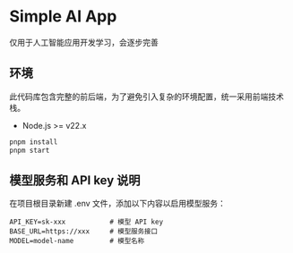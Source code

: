 # Simple AI App

仅用于人工智能应用开发学习，会逐步完善

## 环境

此代码库包含完整的前后端，为了避免引入复杂的环境配置，统一采用前端技术栈。

- Node.js >= v22.x

```bash
pnpm install
pnpm start
```

## 模型服务和 API key 说明

在项目根目录新建 .env 文件，添加以下内容以启用模型服务：

```shell
API_KEY=sk-xxx           # 模型 API key
BASE_URL=https://xxx     # 模型服务接口
MODEL=model-name         # 模型名称
```
